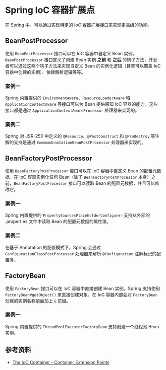 # Spring IoC 容器扩展点

在 Spring 中，可以通过实现特定的 IoC 容器扩展接口来实现更高级的功能。

## BeanPostProcessor

使用 `BeanPostProcessor` 接口可以在 IoC 容器中自定义 Bean 实例。`BeanPostProcessor` 接口定义了创建 Bean 实例 **之前** 和 **之后** 的钩子方法，开发者可以通过这两个钩子方法来实现自定义 Bean 的实例化逻辑（甚至可以覆盖 IoC 容器中创建的实例）、依赖解析逻辑等等。

### 案例一

Spring 内置提供的 `EnvironmentAware`、`ResourceLoaderAware` 和 `ApplicationContextAware` 等接口可以为 Bean 提供感知 IoC 容器的能力，这些接口都是通过 `ApplicationContextAwareProcessor` 处理器来实现的。

### 案例二

Spring 对 JSR-250 中定义的 `@Resource`、`@PostConstruct` 和 `@PreDestroy` 等注解的支持是通过 `CommonAnnotationBeanPostProcessor` 处理器来实现的。

## BeanFactoryPostProcessor

使用 `BeanFactoryPostProcessor` 接口可以在 IoC 容器中自定义 Bean 的配置元数据。在 IoC 容器实例化任何 Bean（除了 `BeanFactoryPostProcessor` 本身）之前，`BeanFactoryPostProcessor` 接口可以读取 Bean 的配置元数据，并且可以修改它。

### 案例一

Spring 内置提供的 `PropertySourcesPlaceholderConfigurer` 支持从外部的 .properties 文件中读取 Bean 的配置元数据的属性值。

### 案例二

在基于 Annotation 的配置模式下，Spring 会通过 `ConfigurationClassPostProcessor` 处理器来解析 `@Configuration` 注解标记的配置类。

## FactoryBean

使用 `FactoryBean` 接口可以在 IoC 容器中直接创建 Bean 实例。Spring 支持使用 `FactoryBean#getObject()` 来直接创建对象，在 IoC 容器内部会对 `FactoryBean` 创建的实例名称前面加上 `&` 前缀。

### 案例一

Spring 内置提供的 `ThreadPoolExecutorFactoryBean` 支持创建一个线程池 Bean 实例。

## 参考资料

- [The IoC Container - Container Extension Points](https://docs.spring.io/spring-framework/docs/5.2.7.RELEASE/spring-framework-reference/core.html#beans-factory-extension)
